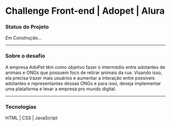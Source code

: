 # **Challenge Front-end | Adopet | Alura** #

### **Status do Projeto** ### 
*Em Construção...*

---
### **Sobre o desafio** ###
A empresa AdoPet têm como objetivo fazer o intermédio entre adotantes de animais e ONGs que possuem foco de retirar animais da rua. Visando isso, ela precisa trazer mais usuários e aumentar a interação entre possíveis adotantes e representantes dessas ONGs e para isso, deseja implementar uma plataforma e levar a empresa pro mundo digital.

---
### **Tecnologias** ###

HTML | CSS | JavaScript
 